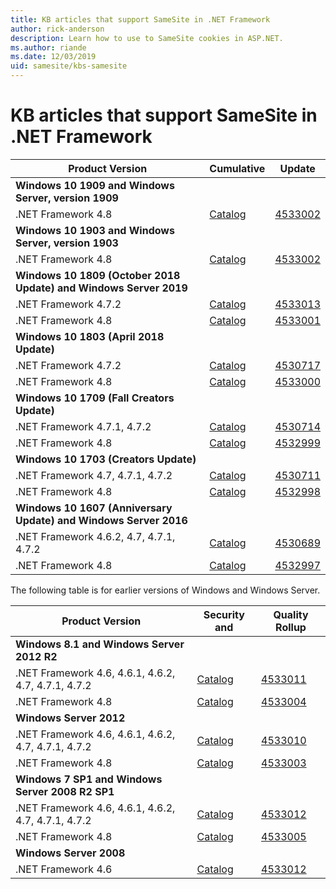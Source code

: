 ```yaml
---
title: KB articles that support SameSite in .NET Framework
author: rick-anderson
description: Learn how to use to SameSite cookies in ASP.NET.
ms.author: riande
ms.date: 12/03/2019
uid: samesite/kbs-samesite
---
```


# KB articles that support SameSite in .NET Framework

| Product Version | Cumulative | Update |
| ------------- | ------------- | --- |
| **Windows 10 1909 and Windows Server, version 1909** | | |
| .NET Framework 4.8  | [Catalog](https://www.catalog.update.microsoft.com/Search.aspx?q=4533002)  | [4533002](https://support.microsoft.com/en-us/help/4533002) |
| **Windows 10 1903 and Windows Server, version 1903** | | |
| .NET Framework 4.8  | [Catalog](https://www.catalog.update.microsoft.com/Search.aspx?q=4533002)  | [4533002](https://support.microsoft.com/en-us/help/4533002) |
| **Windows 10 1809 (October 2018 Update) and Windows Server 2019** | |
| .NET Framework 4.7.2  | [Catalog](https://www.catalog.update.microsoft.com/Search.aspx?q=4533013)  | [4533013](https://support.microsoft.com/en-us/help/4533013) |
| .NET Framework 4.8  | [Catalog](https://www.catalog.update.microsoft.com/Search.aspx?q=4533001)  | [4533001](https://support.microsoft.com/en-us/help/4533001) |
| **Windows 10 1803 (April 2018 Update)** | |
| .NET Framework 4.7.2  | [Catalog](https://www.catalog.update.microsoft.com/Search.aspx?q=4530717)  | [4530717](https://support.microsoft.com/en-us/help/4530717) |
| .NET Framework 4.8  | [Catalog](https://www.catalog.update.microsoft.com/Search.aspx?q=4533000)  | [4533000](https://support.microsoft.com/en-us/help/4533000) |
| **Windows 10 1709 (Fall Creators Update)** | |
| .NET Framework 4.7.1, 4.7.2  | [Catalog](https://www.catalog.update.microsoft.com/Search.aspx?q=4530714)  | [4530714](https://support.microsoft.com/en-us/help/4530714) |
| .NET Framework 4.8  | [Catalog](https://www.catalog.update.microsoft.com/Search.aspx?q=4532999)  | [4532999](https://support.microsoft.com/en-us/help/4532999) |
| **Windows 10 1703 (Creators Update)** | |
| .NET Framework 4.7, 4.7.1, 4.7.2  | [Catalog](https://www.catalog.update.microsoft.com/Search.aspx?q=4530711)  | [4530711](https://support.microsoft.com/en-us/help/4530711) |
| .NET Framework 4.8  | [Catalog](https://www.catalog.update.microsoft.com/Search.aspx?q=4532998)  | [4532998](https://support.microsoft.com/en-us/help/4532998) |
| **Windows 10 1607 (Anniversary Update) and Windows Server 2016** | |
| .NET Framework 4.6.2, 4.7, 4.7.1, 4.7.2 | [Catalog](https://www.catalog.update.microsoft.com/Search.aspx?q=4530689)  | [4530689](https://support.microsoft.com/en-us/help/4530689) |
| .NET Framework 4.8  | [Catalog](https://www.catalog.update.microsoft.com/Search.aspx?q=4532997)  | [4532997](https://support.microsoft.com/en-us/help/4532997) |

The following table is for earlier versions of Windows and Windows Server.

| Product Version | Security and | Quality Rollup |
| ------------- | ------------- | --- |
| **Windows 8.1 and Windows Server 2012 R2** | |
| .NET Framework 4.6, 4.6.1, 4.6.2, 4.7, 4.7.1, 4.7.2 | [Catalog](https://www.catalog.update.microsoft.com/Search.aspx?q=4533011)  | [4533011](https://support.microsoft.com/en-us/help/4533011) |
| .NET Framework 4.8  | [Catalog](https://www.catalog.update.microsoft.com/Search.aspx?q=4533004)  | [4533004](https://support.microsoft.com/en-us/help/4533004) |
| **Windows Server 2012** | |
| .NET Framework 4.6, 4.6.1, 4.6.2, 4.7, 4.7.1, 4.7.2 | [Catalog](https://www.catalog.update.microsoft.com/Search.aspx?q=4533010)  | [4533010](https://support.microsoft.com/en-us/help/4533010) |
| .NET Framework 4.8  | [Catalog](https://www.catalog.update.microsoft.com/Search.aspx?q=4533003)  | [4533003](https://support.microsoft.com/en-us/help/4533003) |
| **Windows 7 SP1 and Windows Server 2008 R2 SP1** | |
| .NET Framework 4.6, 4.6.1, 4.6.2, 4.7, 4.7.1, 4.7.2 | [Catalog](https://www.catalog.update.microsoft.com/Search.aspx?q=4533012)  | [4533012](https://support.microsoft.com/en-us/help/4533012) |
| .NET Framework 4.8  | [Catalog](https://www.catalog.update.microsoft.com/Search.aspx?q=4533005)  | [4533005](https://support.microsoft.com/en-us/help/4533005) |
| **Windows Server 2008** | |
| .NET Framework 4.6  | [Catalog](https://www.catalog.update.microsoft.com/Search.aspx?q=4533012)  | [4533012](https://support.microsoft.com/en-us/help/4533012) |